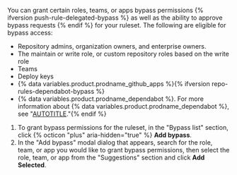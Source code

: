 You can grant certain roles, teams, or apps bypass permissions {% ifversion push-rule-delegated-bypass %} as well as the ability to approve bypass requests {% endif %} for your ruleset. The following are eligible for bypass access:

* Repository admins, organization owners, and enterprise owners.
* The maintain or write role, or custom repository roles based on the write role
* Teams
* Deploy keys
* {% data variables.product.prodname_github_apps %}{% ifversion repo-rules-dependabot-bypass %}
* {% data variables.product.prodname_dependabot %}. For more information about {% data variables.product.prodname_dependabot %}, see "[AUTOTITLE](/code-security/getting-started/dependabot-quickstart-guide)."{% endif %}

1. To grant bypass permissions for the ruleset, in the "Bypass list" section, click {% octicon "plus" aria-hidden="true" %} **Add bypass**.
1. In the "Add bypass" modal dialog that appears, search for the role, team, or app you would like to grant bypass permissions, then select the role, team, or app from the "Suggestions" section and click **Add Selected**.

